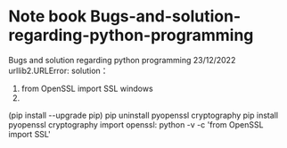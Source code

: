 # Note book Bugs-and-solution-regarding-python-programming
Bugs and solution regarding python programming
23/12/2022
urllib2.URLError: <urlopen error unknown url type: https>
solution：
1. from OpenSSL import SSL windows
2. 
(pip install --upgrade pip)
pip uninstall pyopenssl cryptography
pip install pyopenssl cryptography
import openssl:
python -v -c 'from OpenSSL import SSL'
 
